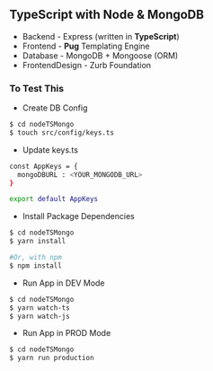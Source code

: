 ## TypeScript with Node & MongoDB

- Backend - Express (written in **TypeScript**)
- Frontend - **Pug** Templating Engine
- Database - MongoDB + Mongoose (ORM)
- FrontendDesign - Zurb Foundation

<h3> To Test This</h3>

- Create DB Config
```sh
$ cd nodeTSMongo
$ touch src/config/keys.ts
```

- Update keys.ts
```sh
const AppKeys = {
  mongoDBURL : <YOUR_MONGODB_URL>
}

export default AppKeys
```

- Install Package Dependencies
```sh
$ cd nodeTSMongo
$ yarn install

#Or, with npm
$ npm install
```

- Run App in DEV Mode
```sh
$ cd nodeTSMongo
$ yarn watch-ts
$ yarn watch-js
```

- Run App in PROD Mode
```sh
$ cd nodeTSMongo
$ yarn run production
```